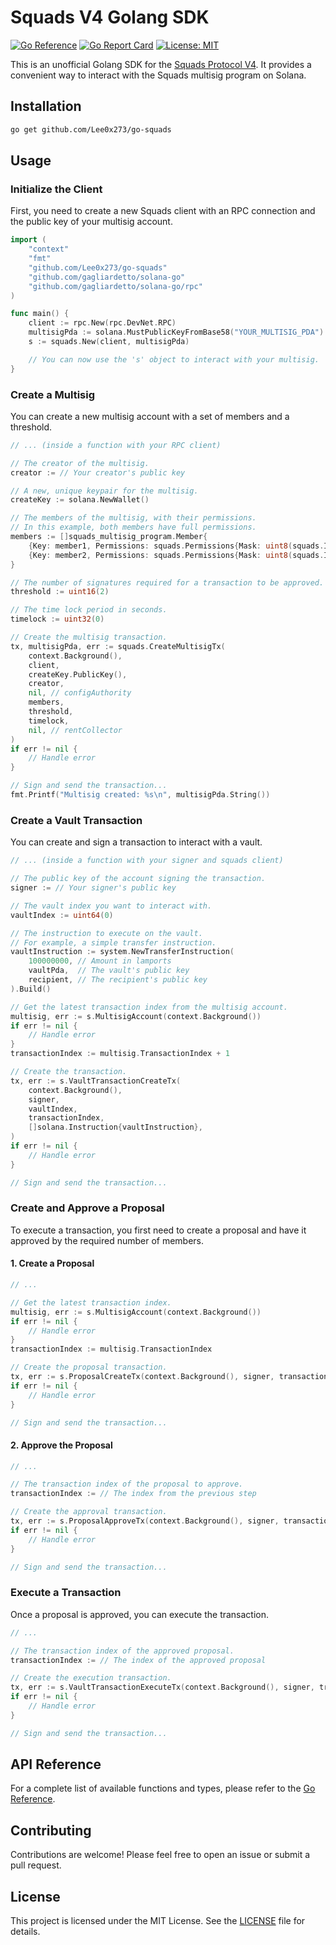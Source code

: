 # Squads V4 Golang SDK

[![Go Reference](https://pkg.go.dev/badge/github.com/Lee0x273/go-squads.svg)](https://pkg.go.dev/github.com/Lee0x273/go-squads)
[![Go Report Card](https://goreportcard.com/badge/github.com/Lee0x273/go-squads)](https://goreportcard.com/report/github.com/Lee0x273/go-squads)
[![License: MIT](https://img.shields.io/badge/License-MIT-yellow.svg)](https://opensource.org/licenses/MIT)

This is an unofficial Golang SDK for the [Squads Protocol V4](https://squads.so/). It provides a convenient way to interact with the Squads multisig program on Solana.

## Installation

```bash
go get github.com/Lee0x273/go-squads
```

## Usage

### Initialize the Client

First, you need to create a new Squads client with an RPC connection and the public key of your multisig account.

```go
import (
	"context"
	"fmt"
	"github.com/Lee0x273/go-squads"
	"github.com/gagliardetto/solana-go"
	"github.com/gagliardetto/solana-go/rpc"
)

func main() {
	client := rpc.New(rpc.DevNet.RPC)
	multisigPda := solana.MustPublicKeyFromBase58("YOUR_MULTISIG_PDA")
	s := squads.New(client, multisigPda)

	// You can now use the 's' object to interact with your multisig.
}
```

### Create a Multisig

You can create a new multisig account with a set of members and a threshold.

```go
// ... (inside a function with your RPC client)

// The creator of the multisig.
creator := // Your creator's public key

// A new, unique keypair for the multisig.
createKey := solana.NewWallet()

// The members of the multisig, with their permissions.
// In this example, both members have full permissions.
members := []squads_multisig_program.Member{
    {Key: member1, Permissions: squads.Permissions{Mask: uint8(squads.Initiate | squads.Vote | squads.Execute)}},
    {Key: member2, Permissions: squads.Permissions{Mask: uint8(squads.Initiate | squads.Vote | squads.Execute)}},
}

// The number of signatures required for a transaction to be approved.
threshold := uint16(2)

// The time lock period in seconds.
timelock := uint32(0)

// Create the multisig transaction.
tx, multisigPda, err := squads.CreateMultisigTx(
    context.Background(),
    client,
    createKey.PublicKey(),
    creator,
    nil, // configAuthority
    members,
    threshold,
    timelock,
    nil, // rentCollector
)
if err != nil {
    // Handle error
}

// Sign and send the transaction...
fmt.Printf("Multisig created: %s\n", multisigPda.String())
```


### Create a Vault Transaction

You can create and sign a transaction to interact with a vault.

```go
// ... (inside a function with your signer and squads client)

// The public key of the account signing the transaction.
signer := // Your signer's public key

// The vault index you want to interact with.
vaultIndex := uint64(0)

// The instruction to execute on the vault.
// For example, a simple transfer instruction.
vaultInstruction := system.NewTransferInstruction(
    100000000, // Amount in lamports
    vaultPda,  // The vault's public key
    recipient, // The recipient's public key
).Build()

// Get the latest transaction index from the multisig account.
multisig, err := s.MultisigAccount(context.Background())
if err != nil {
    // Handle error
}
transactionIndex := multisig.TransactionIndex + 1

// Create the transaction.
tx, err := s.VaultTransactionCreateTx(
    context.Background(),
    signer,
    vaultIndex,
    transactionIndex,
    []solana.Instruction{vaultInstruction},
)
if err != nil {
    // Handle error
}

// Sign and send the transaction...
```

### Create and Approve a Proposal

To execute a transaction, you first need to create a proposal and have it approved by the required number of members.

#### 1. Create a Proposal

```go
// ...

// Get the latest transaction index.
multisig, err := s.MultisigAccount(context.Background())
if err != nil {
    // Handle error
}
transactionIndex := multisig.TransactionIndex

// Create the proposal transaction.
tx, err := s.ProposalCreateTx(context.Background(), signer, transactionIndex)
if err != nil {
    // Handle error
}

// Sign and send the transaction...
```

#### 2. Approve the Proposal

```go
// ...

// The transaction index of the proposal to approve.
transactionIndex := // The index from the previous step

// Create the approval transaction.
tx, err := s.ProposalApproveTx(context.Background(), signer, transactionIndex)
if err != nil {
    // Handle error
}

// Sign and send the transaction...
```

### Execute a Transaction

Once a proposal is approved, you can execute the transaction.

```go
// ...

// The transaction index of the approved proposal.
transactionIndex := // The index of the approved proposal

// Create the execution transaction.
tx, err := s.VaultTransactionExecuteTx(context.Background(), signer, transactionIndex)
if err != nil {
    // Handle error
}

// Sign and send the transaction...
```

## API Reference

For a complete list of available functions and types, please refer to the [Go Reference](https://pkg.go.dev/github.com/Lee0x273/go-squads).

## Contributing

Contributions are welcome! Please feel free to open an issue or submit a pull request.

## License

This project is licensed under the MIT License. See the [LICENSE](LICENSE) file for details.
